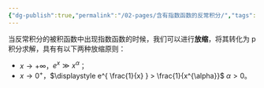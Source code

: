 ```yaml
---
{"dg-publish":true,"permalink":"/02-pages/含有指数函数的反常积分/","tags":["personal/blog","math/高等数学/反常积分"]}
---
```


当反常积分的被积函数中出现指数函数的时候，我们可以进行**放缩**，将其转化为 p 积分求解，具有有以下两种放缩原则：
 -  $\displaystyle x \to +\infty$，$\displaystyle e^{ x } \gg x^{\alpha}$；
 - $\displaystyle x\to 0^{+}$，$\displaystyle e^{ \frac{1}{x} } > \frac{1}{x^{\alpha}}$
$\displaystyle \alpha>0$。

